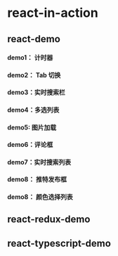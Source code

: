 # react-in-action

## react-demo

#### demo1： 计时器

#### demo2： Tab 切换

#### demo3：实时搜索栏

#### demo4：多选列表

#### demo5: 图片加载

#### demo6：评论框

#### demo7：实时搜索列表

#### demo8： 推特发布框

#### demo8： 颜色选择列表

## react-redux-demo 



## react-typescript-demo